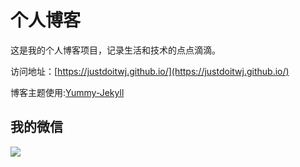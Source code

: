 # 个人博客

这是我的个人博客项目，记录生活和技术的点点滴滴。


访问地址：[https://justdoitwj.github.io/](https://justdoitwj.github.io/)


博客主题使用:[Yummy-Jekyll](https://github.com/DONGChuan/Yummy-Jekyll)


## 我的微信

![](https://justdoitwj.github.io/assets/images/weixin.jpg)